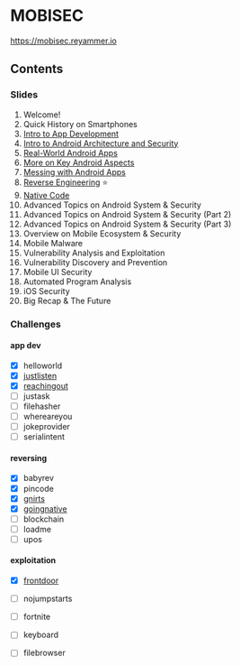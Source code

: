 # MOBISEC

https://mobisec.reyammer.io

## Contents

### Slides
1. Welcome!
2. Quick History on Smartphones
3. [Intro to App Development](slides/intro-appdev.md)
4. [Intro to Android Architecture and Security](slides/intro-arch-sec.md)
5. [Real-World Android Apps](slides/real-world.md)
6. [More on Key Android Aspects](slides/key-aspects.md)
7. [Messing with Android Apps](slides/messing.md)
8. [Reverse Engineering](slides/reversing.md) ⭐
9. [Native Code](slides/native.md)
10. Advanced Topics on Android System & Security
11. Advanced Topics on Android System & Security (Part 2)
12. Advanced Topics on Android System & Security (Part 3)
13. Overview on Mobile Ecosystem & Security
14. Mobile Malware
15. Vulnerability Analysis and Exploitation
16. Vulnerability Discovery and Prevention
17. Mobile UI Security
18. Automated Program Analysis
19. iOS Security
20. Big Recap & The Future

### Challenges

#### app dev

- [x] helloworld
- [x] [justlisten](challs/justlisten.md)
- [x] [reachingout](challs/reachingout.md)
- [ ] justask
- [ ] filehasher
- [ ] whereareyou
- [ ] jokeprovider
- [ ] serialintent

#### reversing

- [x] babyrev
- [x] pincode
- [x] [gnirts](challs/gnirts.md)
- [x] [goingnative](challs/goingnative.md)
- [ ] blockchain
- [ ] loadme
- [ ] upos

#### exploitation

- [x] [frontdoor](challs/frontdoor.md)
- [ ] nojumpstarts
- [ ] fortnite
- [ ] keyboard
- [ ] filebrowser

